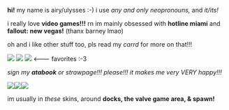 <html>
  <body>
    <p><strong>hi!</strong> my name is airy/ulysses :-) i use <em>any and only neopronouns,</em> and <em>it/its!</em> </p>
    <p>i really love <strong>video games!!!</strong> rn im mainly obsessed with <strong>hotline miami</strong> and <strong>fallout: new vegas!</strong> (thanx barney lmao)</p>
    <p>oh and i like other stuff too, pls read my <em>carrd</em> for more on that!!!</p>
    <p><img src="https://i.imgur.com/oz4nTvG.gif"> <img src="https://i.imgur.com/izUKMe5.png"> <img src="https://i.imgur.com/j5Hy2cs.png"> <--- favorites :-3 </p>
    <p> <em>sign my <strong>atabook</strong> or strawpage!!! please!!! it makes me very VERY happy!!!</em> </p>
    <p><img src="https://blushift.carrd.co/assets/images/image10.gif?v=f13751a3"><img src="https://blushift.carrd.co/assets/images/image09.gif?v=f13751a3"><img src="https://i.imgur.com/oexmqYN.gif"></p>
    <p>im usually in <em>these</em> skins, around <strong>docks, the valve game area, & spawn!</strong></p>
  </body>
</html>

